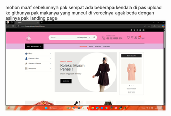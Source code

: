 mohon maaf sebelumnya pak sempat ada beberapa kendala di pas upload ke githunya pak makanya yang muncul di vercelnya agak beda dengan aslinya pak
landing page
![alt text](https://github.com/gilbertmatius/uas/blob/758177672bac934be3ee996077c9cbba1f2f4487/SS%20Web%20fashion%20flowry/Screenshot%20(828).png)

